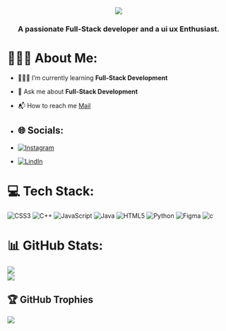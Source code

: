 <div align="center"><img src="https://github.com/sravani-2006/sravani-2006/blob/main/cover%20image.jpg"/></div>

<h3 align="center">A passionate Full-Stack developer and a ui ux Enthusiast.</h3>

# 🧛🏼‍♂ About Me:

- 👨🏽‍💻 I’m currently learning **Full-Stack Development**
- 🗿 Ask me about **Full-Stack Development**
- 📬 How to reach me [Mail](rupashreethulasiraman@gmail.com)

- ## 🌐 Socials:
- [![Instagram](https://img.shields.io/badge/Instagram-%23E4405F.svg?logo=Instagram&logoColor=white)](https://instagram.com/rupashree_23)
- [![LindIn](https://img.shields.io/badge/LinkedIn-0077B5.svg?logo=Linkedin&logoColor=white)](https://www.linkedin.com/in/sravani-m-2414a6339)
  

# 💻 Tech Stack:

![CSS3](https://img.shields.io/badge/css3-%231572B6.svg?style=for-the-badge&logo=css3&logoColor=white) ![C++](https://img.shields.io/badge/c++-%2300599C.svg?style=for-the-badge&logo=c%2B%2B&logoColor=white) ![JavaScript](https://img.shields.io/badge/javascript-%23323330.svg?style=for-the-badge&logo=javascript&logoColor=%23F7DF1E) ![Java](https://img.shields.io/badge/java-%23ED8B00.svg?style=for-the-badge&logo=openjdk&logoColor=white) ![HTML5](https://img.shields.io/badge/html5-%23E34F26.svg?style=for-the-badge&logo=html5&logoColor=white)  ![Python](https://img.shields.io/badge/python-306998.svg?style=for-the-badge&logo=python&logoColor=FFD43B)
![Figma](https://img.shields.io/badge/figma-306998.svg?style=for-the-badge&logo=figma&logoColor=FFD43B)
![c](https://img.shields.io/badge/c-306998.svg?style=for-the-badge&logo=c&logoColor=FFD43B)

# 📊 GitHub Stats:

![](https://github-readme-streak-stats.herokuapp.com/?user=rupashree-nt&theme=dark&hide_border=false)<br/>
![](https://github-readme-stats.vercel.app/api/top-langs/?username=rupashree-nt&theme=dark&hide_border=false&include_all_commits=false&count_private=false&layout=compact)

## 🏆 GitHub Trophies

![](https://github-profile-trophy.vercel.app/?username=rupashree-nt&theme=radical&no-frame=false&no-bg=true&margin-w=4)
